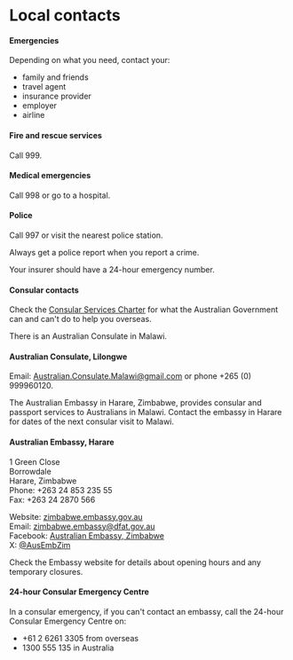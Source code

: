 # Local contacts

#### Emergencies

Depending on what you need, contact your:

* family and friends
* travel agent
* insurance provider
* employer
* airline

#### Fire and rescue services

Call 999.

#### Medical emergencies

Call 998 or go to a hospital.

#### Police

Call 997 or visit the nearest police station.

Always get a police report when you report a crime.

Your insurer should have a 24-hour emergency number.

#### Consular contacts

Check the [Consular Services Charter](/consular-services/consular-services-charter "Consular Services Charter") for what the Australian Government can and can't do to help you overseas.

There is an Australian Consulate in Malawi.

#### Australian Consulate, Lilongwe

Email: [Australian.Consulate.Malawi@gmail.com](mailto:Australian.Consulate.Malawi@gmail.com) or phone +265 (0) 999960120.

The Australian Embassy in Harare, Zimbabwe, provides consular and passport services to Australians in Malawi. Contact the embassy in Harare for dates of the next consular visit to Malawi.

#### Australian Embassy, Harare

1 Green Close  
Borrowdale  
Harare, Zimbabwe  
Phone: +263 24 853 235 55   
Fax: +263 24 2870 566

Website: [zimbabwe.embassy.gov.au](http://www.zimbabwe.embassy.gov.au/)  
Email: [zimbabwe.embassy@dfat.gov.au](mailto:zimbabwe.embassy@dfat.gov.au)  
Facebook: [Australian Embassy, Zimbabwe](https://www.facebook.com/AusEmbZim/)  
X: [@AusEmbZim](https://twitter.com/AusEmbZim)

Check the Embassy website for details about opening hours and any temporary closures.

#### 24-hour Consular Emergency Centre

In a consular emergency, if you can't contact an embassy, call the 24-hour Consular Emergency Centre on:

* +61 2 6261 3305 from overseas
* 1300 555 135 in Australia